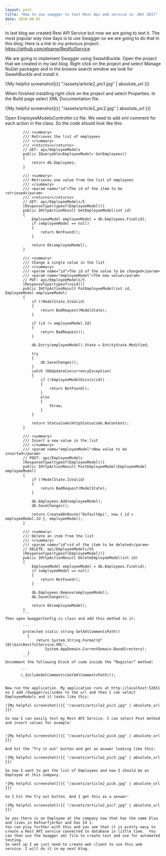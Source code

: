 ```yaml
---
layout: post
title: "How to use swagger to test Rest Api web service in .Net 2017"
date: 2018-06-01
---
```


In last blog we created Rest API Service but now we are going to test it. The most popular way now days is to use Swagger so we are going to do that in this blog. Here is a link to my previous project: https://github.com/elsame/RestfulService

We are going to implement Swagger using SwashBuckle. Open the project that we created in my last blog. Right click on the project and select Manage NuGet packages and in the browse search window we look for SwashBuckle and install it.

![My helpful screenshot]({{ "/assets/article2_pic1.jpg" | absolute_url }})

When finished installing right click on the project and select Properties.
In the Build page select XML Documentation file.

![My helpful screenshot]({{ "/assets/article2_pic2.jpg" | absolute_url }})

Open EmployeeModelsController.cs file. 
We need to add xml comment for each action in the class. So the code should look like this:

```
        /// <summary>
        /// Retrieves the list of employees
        /// </summary>
        /// <returns></returns>
        // GET: api/EmployeeModels
        public IQueryable<EmployeeModel> GetEmployees()
        {
            return db.Employees;
        }

        /// <summary>
        /// Retrieves one value from the list of employees
        /// </summary>
        /// <param name="id">The id of the item to be retrieved</param>
        /// <returns></returns>
        // GET: api/EmployeeModels/5
        [ResponseType(typeof(EmployeeModel))]
        public IHttpActionResult GetEmployeeModel(int id)
        {
            EmployeeModel employeeModel = db.Employees.Find(id);
            if (employeeModel == null)
            {
                return NotFound();
            }

            return Ok(employeeModel);
        }

        /// <summary>
        /// Change a single value in the list
        /// </summary>
        /// <param name="id">The id of the value to be changed</param>
        /// <param name="employeeModel">The new value</param>
        // PUT: api/EmployeeModels/5
        [ResponseType(typeof(void))]
        public IHttpActionResult PutEmployeeModel(int id, EmployeeModel employeeModel)
        {
            if (!ModelState.IsValid)
            {
                return BadRequest(ModelState);
            }

            if (id != employeeModel.Id)
            {
                return BadRequest();
            }

            db.Entry(employeeModel).State = EntityState.Modified;

            try
            {
                db.SaveChanges();
            }
            catch (DbUpdateConcurrencyException)
            {
                if (!EmployeeModelExists(id))
                {
                    return NotFound();
                }
                else
                {
                    throw;
                }
            }

            return StatusCode(HttpStatusCode.NoContent);
        }

        /// <summary>
        /// Insert a new value in the list
        /// </summary>
        /// <param name="employeeModel">New value to be inserted</param>
        // POST: api/EmployeeModels
        [ResponseType(typeof(EmployeeModel))]
        public IHttpActionResult PostEmployeeModel(EmployeeModel employeeModel)
        {
            if (!ModelState.IsValid)
            {
                return BadRequest(ModelState);
            }

            db.Employees.Add(employeeModel);
            db.SaveChanges();

            return CreatedAtRoute("DefaultApi", new { id = employeeModel.Id }, employeeModel);
        }

        /// <summary>
        /// Delete an item from the list
        /// </summary>
        /// <param name="id">id of the item to be deleted</param>
        // DELETE: api/EmployeeModels/55
        [ResponseType(typeof(EmployeeModel))]
        public IHttpActionResult DeleteEmployeeModel(int id)
        {
            EmployeeModel employeeModel = db.Employees.Find(id);
            if (employeeModel == null)
            {
                return NotFound();
            }

            db.Employees.Remove(employeeModel);
            db.SaveChanges();

            return Ok(employeeModel);
        }
        ```
Then open SwaggerConfig.cs class and add this method to it:
        
        ```
        protected static string GetXmlCommentsPath()
          {
              return System.String.Format(@"{0}\bin\RestfulService.XML", 
                  System.AppDomain.CurrentDomain.BaseDirectory);
          }
        ```
Uncomment the following block of code inside the “Register” method:

       ```
       c.IncludeXmlComments(GetXmlCommentsPath());
        ```
        
Now run the application. My application runs at http://localhost:52651 so I add /Swagger/ui/index to the url and then I can select EmployeeModels and it looks like this:

![My helpful screenshot]({{ "/assets/article2_pic3.jpg" | absolute_url }})

So now I can easily test my Rest API Service. I can select Post method and insert values for example:


![My helpful screenshot]({{ "/assets/article2_pic4.jpg" | absolute_url }})

And hit the "Try it out" button and get an answer looking like this:

![My helpful screenshot]({{ "/assets/article2_pic5.jpg" | absolute_url }})

So now I want to get the list of Employees and now I should be an Employee at this company.

![My helpful screenshot]({{ "/assets/article2_pic6.jpg" | absolute_url }})

So I hit the Try out button. And I get this as a answer:

![My helpful screenshot]({{ "/assets/article2_pic7.jpg" | absolute_url }})

So yes there is an Employee at the company now that has the name Elsa and lives in Hafnarfjörður and has Id 1.
You can play further with this and you see that it is pretty easy to create a Rest API service connected to database in little time.  You can then use the Swagger xml file to create test and use for automated testing.
So next up I we just need to create web client to use this web service. I will do it in my next blog.


